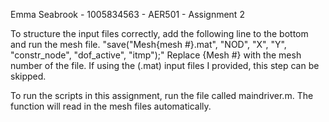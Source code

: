 Emma Seabrook - 1005834563 - AER501 - Assignment 2

To structure the input files correctly, add the following line to the bottom and run the mesh file. "save("Mesh{mesh #}.mat", "NOD", "X", "Y", "constr_node", "dof_active", "itmp");" 
Replace {Mesh #} with the mesh number of the file. If using the (.mat) input files I provided, this step can be skipped. 

To run the scripts in this assignment, run the file called maindriver.m. The function will read in the mesh files automatically. 



